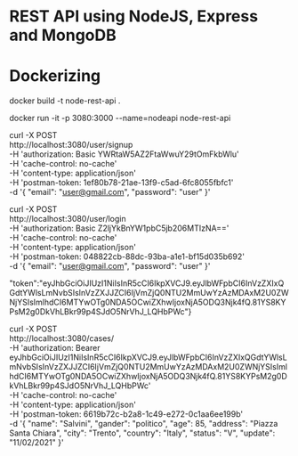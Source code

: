 # REST API using NodeJS, Express and MongoDB

# Dockerizing

docker build -t node-rest-api .

docker run -it -p 3080:3000 --name=nodeapi node-rest-api


curl -X POST \
  http://localhost:3080/user/signup \
  -H 'authorization: Basic YWRtaW5AZ2FtaWwuY29tOmFkbWlu' \
  -H 'cache-control: no-cache' \
  -H 'content-type: application/json' \
  -H 'postman-token: 1ef80b78-21ae-13f9-c5ad-6fc8055fbfc1' \
  -d '{
	"email": "user@gmail.com",
	"password": "user"
}'


curl -X POST \
  http://localhost:3080/user/login \
  -H 'authorization: Basic Z2ljYkBnYW1pbC5jb206MTIzNA==' \
  -H 'cache-control: no-cache' \
  -H 'content-type: application/json' \
  -H 'postman-token: 048822cb-88dc-93ba-a1e1-bf15d035b692' \
  -d '{
	"email": "user@gmail.com",
	"password": "user"
}'


"token":"eyJhbGciOiJIUzI1NiIsInR5cCI6IkpXVCJ9.eyJlbWFpbCI6InVzZXIxQGdtYWlsLmNvbSIsInVzZXJJZCI6IjVmZjQ0NTU2MmUwYzAzMDAxM2U0ZWNjYSIsImlhdCI6MTYwOTg0NDA5OCwiZXhwIjoxNjA5ODQ3Njk4fQ.81YS8KYPsM2g0DkVhLBkr99p4SJdO5NrVhJ_LQHbPWc"}



curl -X POST \
  http://localhost:3080/cases/ \
  -H 'authorization: Bearer eyJhbGciOiJIUzI1NiIsInR5cCI6IkpXVCJ9.eyJlbWFpbCI6InVzZXIxQGdtYWlsLmNvbSIsInVzZXJJZCI6IjVmZjQ0NTU2MmUwYzAzMDAxM2U0ZWNjYSIsImlhdCI6MTYwOTg0NDA5OCwiZXhwIjoxNjA5ODQ3Njk4fQ.81YS8KYPsM2g0DkVhLBkr99p4SJdO5NrVhJ_LQHbPWc' \
  -H 'cache-control: no-cache' \
  -H 'content-type: application/json' \
  -H 'postman-token: 6619b72c-b2a8-1c49-e272-0c1aa6ee199b' \
  -d '{
 "name": "Salvini",
 "gander": "politico",
 "age": 85,
 "address": "Piazza Santa Chiara",
 "city": "Trento",
 "country": "Italy",
 "status": "V",
 "update": "11/02/2021"
}'

